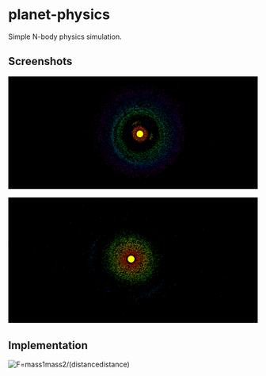 # planet-physics

Simple N-body physics simulation.

## Screenshots

![Screenshot Viewer](ch.obermuhlner.planetphysics.docs/images/planetphysics-1.png?raw=true)

![Screenshot Viewer](ch.obermuhlner.planetphysics.docs/images/planetphysics-2.png?raw=true)

## Implementation

![F=mass1*mass2/(distance*distance)](http://mathurl.com/je4k7da.png)
